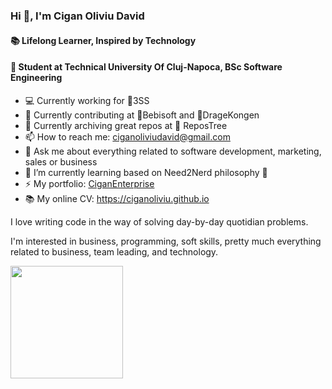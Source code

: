 ### Hi 👋, I'm Cigan Oliviu David
#### 📚 Lifelong Learner, Inspired by Technology
#### 🏫 Student at Technical University Of Cluj-Napoca, BSc Software Engineering

- 💻 Currently working for 📱3SS
- 🔭 Currently contributing at 🍹Bebisoft and 🐉DrageKongen 
- 📑 Currently archiving great repos at 🌳 ReposTree
- 📫 How to reach me: ciganoliviudavid@gmail.com
- 💬 Ask me about everything related to software development, marketing, sales or business
- 🚀 I’m currently learning based on Need2Nerd philosophy 🤔
- ⚡ My portfolio: [CiganEnterprise](https://github.com/CiganEnterprise)
- 📚 My online CV: https://ciganoliviu.github.io

I love writing code in the way of solving day-by-day quotidian problems.

I'm interested in business, programming, soft skills, pretty much everything related to business, team leading, and technology.

<img height="180em" src="https://github-readme-stats.vercel.app/api?username=CiganOliviu&show_icons=true&theme=radical" />


<!--
**CiganOliviu/CiganOliviu** is a ✨ _special_ ✨ repository because its `README.md` (this file) appears on your GitHub profile.

Here are some ideas to get you started:

- 🔭 I’m currently working on ...
- 🌱 I’m currently learning ...
- 👯 I’m looking to collaborate on ...
- 🤔 I’m looking for help with ...
- 💬 Ask me about ...
- 📫 How to reach me: ...
- 😄 Pronouns: ...
- ⚡ Fun fact: ...
-->
